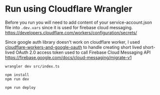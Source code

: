 # Run using Cloudflare Wrangler
Before you run you will need to add content of your service-account.json file into `.dev.vars` since it is used for firebase cloud messaging. https://developers.cloudflare.com/workers/configuration/secrets/

Since google auth library doesn't work on cloudflare worker, I used [cloudflare-workers-and-google-oauth](https://ryan-schachte.com/blog/cf-workers-auth) to handle creating short lived short-lived OAuth 2.0 access token used to call Firebase Cloud Messaging API https://firebase.google.com/docs/cloud-messaging/migrate-v1 
```
wrangler dev src/index.ts
```

```
npm install
npm run dev
```

```
npm run deploy
```
